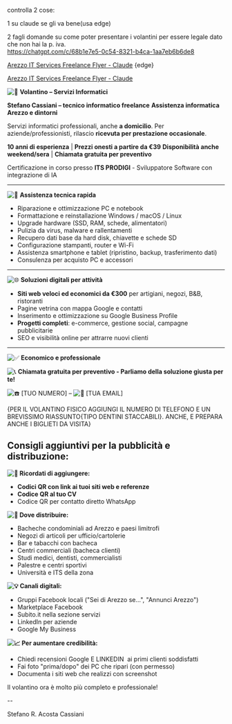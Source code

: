controlla 2 cose: 

1 su claude se gli va bene(usa edge)

2 fagli domande su come poter presentare i volantini per essere legale dato che non hai la p. iva.  
https://chatgpt.com/c/68b1e7e5-0c54-8321-b4ca-1aa7eb6b6de8

[Arezzo IT Services Freelance Flyer - Claude](https://claude.ai/chat/d4666be7-997b-4aff-b8e7-e41f83525428) {edge}

[Arezzo IT Services Freelance Flyer - Claude](https://claude.ai/chat/d4666be7-997b-4aff-b8e7-e41f83525428)

  

![📄](https://fonts.gstatic.com/s/e/notoemoji/16.0/1f4c4/72.png) **Volantino – Servizi Informatici**

**Stefano Cassiani – tecnico informatico freelance** **Assistenza informatica Arezzo e dintorni**

Servizi informatici professionali, anche **a domicilio**. Per aziende/professionisti, rilascio **ricevuta per prestazione occasionale**.

**10 anni di esperienza** | **Prezzi onesti a partire da €39** **Disponibilità anche weekend/sera** | **Chiamata gratuita per preventivo**

Certificazione in corso presso **ITS PRODIGI** - Sviluppatore Software con integrazione di IA

---

![🔧](https://fonts.gstatic.com/s/e/notoemoji/16.0/1f527/72.png) **Assistenza tecnica rapida**

- Riparazione e ottimizzazione PC e notebook
- Formattazione e reinstallazione Windows / macOS / Linux
- Upgrade hardware (SSD, RAM, schede, alimentatori)
- Pulizia da virus, malware e rallentamenti
- Recupero dati base da hard disk, chiavette e schede SD
- Configurazione stampanti, router e Wi-Fi
- Assistenza smartphone e tablet (ripristino, backup, trasferimento dati)
- Consulenza per acquisto PC e accessori

---

![🌐](https://fonts.gstatic.com/s/e/notoemoji/16.0/1f310/72.png) **Soluzioni digitali per attività**

- **Siti web veloci ed economici da €300** per artigiani, negozi, B&B, ristoranti
- Pagine vetrina con mappa Google e contatti
- Inserimento e ottimizzazione su Google Business Profile
- **Progetti completi**: e-commerce, gestione social, campagne pubblicitarie
- SEO e visibilità online per attrarre nuovi clienti

---

![✅](https://fonts.gstatic.com/s/e/notoemoji/16.0/2705/72.png) **Economico e professionale**

![📞](https://fonts.gstatic.com/s/e/notoemoji/16.0/1f4de/72.png) **Chiamata gratuita per preventivo - Parliamo della soluzione giusta per te!**

![☎️](https://fonts.gstatic.com/s/e/notoemoji/16.0/260e_fe0f/72.png) [TUO NUMERO] – ![📧](https://fonts.gstatic.com/s/e/notoemoji/16.0/1f4e7/72.png) [TUA EMAIL]

{PER IL VOLANTINO FISICO AGGIUNGI IL NUMERO DI TELEFONO E UN BREVISSIMO RIASSUNTO{TIPO DENTINI STACCABILI}. ANCHE, E PREPARA ANCHE I BIGLIETI DA VISITA}  

## Consigli aggiuntivi per la pubblicità e distribuzione:

 **![📱](https://fonts.gstatic.com/s/e/notoemoji/16.0/1f4f1/72.png) Ricordati di aggiungere:**

- **Codici QR con link ai tuoi siti web e referenze**
- **Codice QR al tuo CV**
- Codice QR per contatto diretto WhatsApp

 **![📍](https://fonts.gstatic.com/s/e/notoemoji/16.0/1f4cd/72.png) Dove distribuire:**

- Bacheche condominiali ad Arezzo e paesi limitrofi
- Negozi di articoli per ufficio/cartolerie
- Bar e tabacchi con bacheca
- Centri commerciali (bacheca clienti)
- Studi medici, dentisti, commercialisti
- Palestre e centri sportivi
- Università e ITS della zona

 **![💡](https://fonts.gstatic.com/s/e/notoemoji/16.0/1f4a1/72.png) Canali digitali:**

- Gruppi Facebook locali ("Sei di Arezzo se...", "Annunci Arezzo")
- Marketplace Facebook
- Subito.it nella sezione servizi
- LinkedIn per aziende
- Google My Business

 **![📈](https://fonts.gstatic.com/s/e/notoemoji/16.0/1f4c8/72.png) Per aumentare credibilità:**

- Chiedi recensioni Google E LINKEDIN  ai primi clienti soddisfatti
- Fai foto "prima/dopo" dei PC che ripari (con permesso)
- Documenta i siti web che realizzi con screenshot

Il volantino ora è molto più completo e professionale!

  
  
  
  
  

--  

Stefano R. Acosta Cassiani